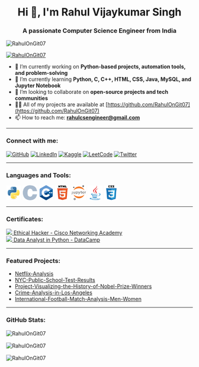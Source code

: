 <h1 align="center">Hi 👋, I'm Rahul Vijaykumar Singh</h1>
<h3 align="center">A passionate Computer Science Engineer from India</h3>

<p align="left"> <img src="https://komarev.com/ghpvc/?username=RahulOnGit07&label=Profile%20views&color=0e75b6&style=flat" alt="RahulOnGit07" /> </p>

<p align="left"> <a href="https://github.com/ryo-ma/github-profile-trophy"><img src="https://github-profile-trophy.vercel.app/?username=RahulOnGit07" alt="RahulOnGit07" /></a> </p>

- 🔭 I’m currently working on **Python-based projects, automation tools, and problem-solving**
- 🌱 I’m currently learning **Python, C, C++, HTML, CSS, Java, MySQL, and Jupyter Notebook**
- 👯 I’m looking to collaborate on **open-source projects and tech communities**
- 👨‍💻 All of my projects are available at [https://github.com/RahulOnGit07](https://github.com/RahulOnGit07)
- 📫 How to reach me: **rahulcsengineer@gmail.com**

---

<h3 align="left">Connect with me:</h3>
<p align="left">
<a href="https://github.com/RahulOnGit07" target="blank"><img align="center" src="https://raw.githubusercontent.com/rahuldkjain/github-profile-readme-generator/master/src/images/icons/Social/github.svg" alt="GitHub" height="30" width="40" /></a>
<a href="https://www.linkedin.com/in/rahul-vijaykumar-singh-85895532b/" target="blank"><img align="center" src="https://raw.githubusercontent.com/rahuldkjain/github-profile-readme-generator/master/src/images/icons/Social/linked-in-alt.svg" alt="LinkedIn" height="30" width="40" /></a>
<a href="https://www.kaggle.com/rahulcsengineer" target="blank"><img align="center" src="https://www.vectorlogo.zone/logos/kaggle/kaggle-icon.svg" alt="Kaggle" height="30" width="40" /></a>
<a href="https://leetcode.com/profile/" target="blank"><img align="center" src="https://raw.githubusercontent.com/rahuldkjain/github-profile-readme-generator/master/src/images/icons/Social/leet-code.svg" alt="LeetCode" height="30" width="40" /></a>
<a href="https://x.com/DevRahul07" target="blank"><img align="center" src="https://cdn.jsdelivr.net/gh/simple-icons/simple-icons/icons/x.svg" alt="Twitter" height="30" width="40" /></a>
</p>

---

<h3 align="left">Languages and Tools:</h3>
<p align="left">
  <a href="https://www.python.org" target="_blank" rel="noreferrer"><img src="https://raw.githubusercontent.com/devicons/devicon/master/icons/python/python-original.svg" alt="Python" width="40" height="40"/></a>
  <a href="https://www.cprogramming.com/" target="_blank" rel="noreferrer"><img src="https://raw.githubusercontent.com/devicons/devicon/master/icons/c/c-original.svg" alt="C" width="40" height="40"/></a>
  <a href="https://www.w3schools.com/cpp/" target="_blank" rel="noreferrer"><img src="https://raw.githubusercontent.com/devicons/devicon/master/icons/cplusplus/cplusplus-original.svg" alt="C++" width="40" height="40"/></a>
  <a href="https://www.w3.org/html/" target="_blank" rel="noreferrer"><img src="https://raw.githubusercontent.com/devicons/devicon/master/icons/html5/html5-original-wordmark.svg" alt="HTML" width="40" height="40"/></a>
  <a href="https://jupyter.org/" target="_blank" rel="noreferrer"><img src="https://raw.githubusercontent.com/devicons/devicon/master/icons/jupyter/jupyter-original-wordmark.svg" alt="Jupyter" width="40" height="40"/></a>
  <a href="https://www.java.com/" target="_blank" rel="noreferrer"><img src="https://raw.githubusercontent.com/devicons/devicon/master/icons/java/java-original.svg" alt="Java" width="40" height="40"/></a>
  <a href="https://www.w3schools.com/css/" target="_blank" rel="noreferrer"><img src="https://raw.githubusercontent.com/devicons/devicon/master/icons/css3/css3-original-wordmark.svg" alt="CSS" width="40" height="40"/></a>
</p>

---

<h3 align="left">Certificates:</h3>
<p align="left">
  <a href="https://drive.google.com/file/d/1xQ9cWf8k5gHmkYO6xEyHgBdY0MkMiOuJ/view?usp=sharing" target="_blank">
    <img src="https://upload.wikimedia.org/wikipedia/commons/b/b0/Cisco_academy_logo.svg" width="40" /> Ethical Hacker - Cisco Networking Academy
  </a><br>
  <a href="https://drive.google.com/file/d/11lxpCjB5rb8I3NkYLBeZ6e1ian9nZ0rH/view?usp=sharing" target="_blank">
    <img src="https://img.icons8.com/external-flaticons-lineal-color-flat-icons/64/null/external-data-analytics-technology-flaticons-lineal-color-flat-icons-3.png" width="40" /> Data Analyst in Python - DataCamp
  </a>
</p>

---

<h3 align="left">Featured Projects:</h3>
<ul>
  <li><a href="https://github.com/RahulOnGit07/Netflix-Analysis">Netflix-Analysis</a></li>
  <li><a href="https://github.com/RahulOnGit07/NYC-Public-School-Test-Results">NYC-Public-School-Test-Results</a></li>
  <li><a href="https://github.com/RahulOnGit07/Project-Visualizing-the-History-of-Nobel-Prize-Winners">Project-Visualizing-the-History-of-Nobel-Prize-Winners</a></li>
  <li><a href="https://github.com/RahulOnGit07/Crime-Analysis-in-Los-Angeles">Crime-Analysis-in-Los-Angeles</a></li>
  <li><a href="https://github.com/RahulOnGit07/International-Football-Match-Analysis-Men-Women">International-Football-Match-Analysis-Men-Women</a></li>
</ul>

---

<h3 align="left">GitHub Stats:</h3>
<p><img align="center" src="https://github-readme-stats.vercel.app/api?username=RahulOnGit07&show_icons=true&locale=en" alt="RahulOnGit07" /></p>
<p><img align="center" src="https://github-readme-streak-stats.herokuapp.com/?user=RahulOnGit07&" alt="RahulOnGit07" /></p>
<p><img align="center" src="https://github-readme-stats.vercel.app/api/top-langs/?username=RahulOnGit07&layout=compact&langs_count=10&hide=javascript,shell,tsql" alt="RahulOnGit07" /></p>
